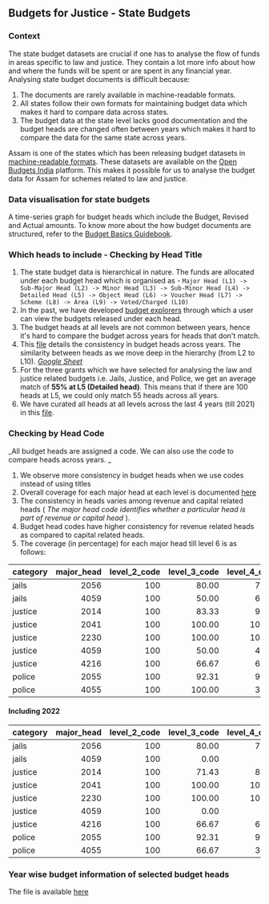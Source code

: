 
## Budgets for Justice - State Budgets

### Context

The state budget datasets are crucial if one has to analyse the flow of funds in areas specific to law and justice. They contain a lot more info about how and where the funds will be spent or are spent in any financial year. Analysing state budget documents is difficult because:

1. The documents are rarely available in machine-readable formats.
2. All states follow their own formats for maintaining budget data which makes it hard to compare data across states. 
3. The budget data at the state level lacks good documentation and the budget heads are changed often between years which makes it hard to compare the data for the same state across years. 

Assam is one of the states which has been releasing budget datasets in [machine-readable formats](https://openbudgetsindia.org/organization/about/assam). These datasets are available on the [Open Budgets India](https://openbudgetsindia.org/) platform. This makes it possible for us to analyse the budget data for Assam for schemes related to law and justice. 


### Data visualisation for state budgets

A time-series graph for budget heads which include the Budget, Revised and Actual amounts. To know more about the how budget documents are structured, refer to the [Budget Basics Guidebook](https://budgetbasics.openbudgetsindia.org/glossary).


### Which heads to include - Checking by Head Title

1. The state budget data is hierarchical in nature. The funds are allocated under each budget head which is organised as - ```Major Head (L1) -> Sub-Major Head (L2) -> Minor Head (L3) -> Sub-Minor Head (L4) -> Detailed Head (L5) -> Object Head (L6) -> Voucher Head (L7) -> Scheme (L8) -> Area (L9) -> Voted/Charged (L10)```
2. In the past, we have developed [budget explorers](https://assam2021.openbudgetsindia.org/en/expenditure/all-grants/grant-no-3-administration-of-justice/) through which a user can view the budgets released under each head. 
3. The budget heads at all levels are not common between years, hence it's hard to compare the budget across years for heads that don't match. 
4. This [file](https://github.com/justicehub-in/budgets-for-justice-datasets/blob/main/datasets/state-budgets/assam/level_summary.csv) details the consistency in budget heads across years. The similarity between heads as we move deep in the hierarchy (from L2 to L10). _[Google Sheet](https://docs.google.com/spreadsheets/d/1eaCiyHIecujo0-waPDk4szL6icWT1RBmdoC6aIhEvsc/edit)_
5. For the three grants which we have selected for analysing the law and justice related budgets i.e. Jails, Justice, and Police, we get an average match of **55% at L5 (Detailed head)**. This means that if there are 100 heads at L5, we could only match 55 heads across all years. 
6. We have curated all heads at all levels across the last 4 years (till 2021) in this [file](https://docs.google.com/spreadsheets/d/16fl7icGznIEgJQ_g5MQTiqgROiDB9cwGXgC-oiFh024/edit#gid=414449477). 


### Checking by Head Code

_All budget heads are assigned a code. We can also use the code to compare heads across years. _

1. We observe more consistency in budget heads when we use codes instead of using titles
2. Overall coverage for each major head at each level is documented [here](https://github.com/justicehub-in/budgets-for-justice-datasets/blob/main/datasets/state-budgets/assam/code_level_summary.csv)
3. The consistency in heads varies among revenue and capital related heads ( _The major head code identifies whether a particular head is part of revenue or capital head_ ). 
4. Budget head codes have higher consistency for revenue related heads as compared to capital related heads.
5. The coverage (in percentage) for each major head till level 6 is as follows: 

|category | major_head| level_2_code| level_3_code| level_4_code| level_5_code| level_6_code|
|:--------|----------:|------------:|------------:|------------:|------------:|------------:|
|jails    |       2056|          100|        80.00|        75.00|        70.00|        81.67|
|jails    |       4059|          100|        50.00|        60.00|        55.56|        55.56|
|justice  |       2014|          100|        83.33|        90.91|        83.33|        77.27|
|justice  |       2041|          100|       100.00|       100.00|       100.00|        62.50|
|justice  |       2230|          100|       100.00|       100.00|       100.00|        85.19|
|justice  |       4059|          100|        50.00|        42.86|        20.83|        20.83|
|justice  |       4216|          100|        66.67|        66.67|        50.00|        50.00|
|police   |       2055|          100|        92.31|        93.65|        60.00|        50.00|
|police   |       4055|          100|       100.00|        37.50|        23.91|        20.41|

#### Including 2022

|category | major_head| level_2_code| level_3_code| level_4_code| level_5_code| level_6_code|
|:--------|----------:|------------:|------------:|------------:|------------:|------------:|
|jails    |       2056|          100|        80.00|        75.00|        70.00|        78.33|
|jails    |       4059|          100|         0.00|         0.00|         0.00|         0.00|
|justice  |       2014|          100|        71.43|        86.96|        76.00|        69.57|
|justice  |       2041|          100|       100.00|       100.00|       100.00|        62.50|
|justice  |       2230|          100|       100.00|       100.00|       100.00|        85.19|
|justice  |       4059|          100|         0.00|         0.00|         0.00|         0.00|
|justice  |       4216|          100|        66.67|        66.67|        50.00|        42.86|
|police   |       2055|          100|        92.31|        93.65|        56.52|        46.33|
|police   |       4055|          100|        66.67|        36.00|        22.00|        18.87|


### Year wise budget information of selected budget heads

The file is available [here](https://github.com/justicehub-in/budgets-for-justice-datasets/blob/main/datasets/state-budgets/assam/budget_timeseries.csv)


